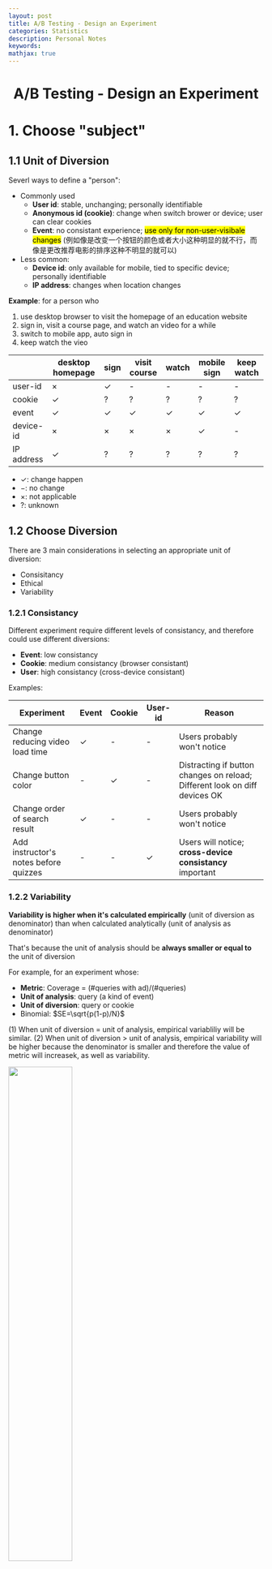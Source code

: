 ```yaml
---
layout: post
title: A/B Testing - Design an Experiment
categories: Statistics
description: Personal Notes
keywords:
mathjax: true
---
```



<center>

# A/B Testing - Design an Experiment
</center>

# 1. Choose "subject"
## 1.1 Unit of Diversion
Severl ways to define a "person":
- Commonly used
  - **User id**: stable, unchanging; personally identifiable
  - **Anonymous id (cookie)**: change when switch brower or device; user can clear cookies
  - **Event**: no consistant experience; <span style="background-color: yellow; color: black;">use only for non-user-visibale changes</span> (例如像是改变一个按钮的颜色或者大小这种明显的就不行，而像是更改推荐电影的排序这种不明显的就可以)
- Less common:
  - **Device id**: only available for mobile, tied to specific device; personally identifiable
  - **IP address**: changes when location changes

**Example**: for a person who
1. use desktop browser to visit the homepage of an education website
2. sign in, visit a course page, and watch an video for a while
3. switch to mobile app, auto sign in
4. keep watch the vieo

||desktop homepage| sign| visit course| watch| mobile sign| keep watch|
|-|-|-|-|-|-|-|
|user-id|$\times$|$\checkmark$|-|-|-|-|
|cookie|$\checkmark$|?|?|?|?|?|
|event|$\checkmark$|$\checkmark$|$\checkmark$|$\checkmark$|$\checkmark$|$\checkmark$|
|device-id|$\times$|$\times$|$\times$|$\times$|$\checkmark$|-|
|IP address|$\checkmark$|?|?|?|?|?|

- $\checkmark$: change happen
- $-$: no change
- $\times$: not applicable
- $?$: unknown

## 1.2 Choose Diversion
There are 3 main considerations in selecting an appropriate unit of diversion:
- Consisitancy
- Ethical
- Variability

### 1.2.1 Consistancy
Different experiment require different levels of consistancy, and therefore could use different diversions:
- **Event**: low consistancy
- **Cookie**: medium consistancy (browser consistant)
- **User**: high consistancy (cross-device consistant)

Examples:

|Experiment| Event| Cookie| User-id|Reason|
|-|-|-|-|-|
|Change reducing video load time|$\checkmark$|-|-|Users probably won't notice|
|Change button color|-|$\checkmark$|-|Distracting if button changes on reload; Different look on diff devices OK|
|Change order of search result|$\checkmark$|-|-|Users probably won't notice|
|Add instructor's notes before quizzes|-|-|$\checkmark$|Users will notice; **cross-device consistancy** important

### 1.2.2 Variability
**Variability is higher when it's calculated empirically** (unit of diversion as denominator) than when calculated analytically (unit of analysis as denominator)

That's because the unit of analysis should be **always smaller or equal to** the unit of diversion

For example, for an experiment whose:
- **Metric**: Coverage = (\#queries with ad)/(#queries)
- **Unit of analysis**: query (a kind of event)
- **Unit of diversion**: query or cookie
- Binomial: $SE=\sqrt{p(1-p)/N}$

(1) When unit of diversion = unit of analysis, empirical variabliliy will be similar.
(2) When unit of diversion > unit of analysis, empirical variability will be higher because the denominator is smaller and therefore the value of metric will increasek, as well as variability.

<img src="/images/2022-12/Snipaste_2023-01-14_10-35-01.png" width="50%">

# 2. Choose "population"
## 2.1 Target Population
If we can identify **what population will be affected by our experiment, we have to target that traffic** (and avoid selecting either control group or experimental group from the population that will not be affected)

For example, for an experiment that will only affect users in New Zealand, from New Zealand users:
- Have $N_{cont},N_{exp},X_{cont},X_{exp}$
- Calculate difference $\hat d=\hat p_{count}-\hat p_{exp}$
- Calculate $\hat p_{pool}\to SE_{pool}$, and than calculate margin of significant $m=1.96SE$
- Find that $\|\hat d\|>m$, which means **change is significant** and might should be appliced

However, when we also include users from other countries that will not be affected by the expirment, we will find $\hat d\downarrow$, and therefore change might not be significant anymore

## 2.2 Cohort vs. Population
**Cohort is a subset of population.** After choosing an appropriate population, we might also need to choose a corhort further

For example, if we want to change the structure of an online course, we choose the population as the users who have taken that course.
<img src="/images/2022-12/Snipaste_2023-01-14_11-56-01.png" width="90%">

However, users registered in different times, as shown in the blue points in the pic above. Therefore, out **cohort should be the users registered after the start of experiment** (in red cycle)

# 3. Size
## 3.1 Variability Affect Size
According to different unit of diversion, the varaibility($SE$) is different.

To prove significance, we need to compare $d$ and $m=1.96SE$, and for **binomial** $SE$:
$$SE=\sqrt\frac{\hat p(1-\hat p)}{N} \sim 1/\sqrt{N}$$

For example, we determine a $d_{min}=0.02$, to reach that minimum, for different unit of diversion (cookie and query):
- sample size of query should be large
- sample size of cookie could be relatively small

<img src="/images/2022-12/Snipaste_2023-01-14_10-35-01.png" width="50%">


# 4. Duration
## 4.1 Duration
For example, we require:
- Size of an experiment: 1 million pageviews
- Average traffic per day: 0.5 million pageviews

**Does that means we have to run experiments for 2 days? No!**
- From the pic below, pageviews different in weekdays and weekends
- Selecting Sat and Sun cannot meet the size requirement
- We can:
  (1) run a mix of weekend and weekday days for 3 days
  (2) run longer(7 days) with less traffic

<img src="/images/2022-12/Snipaste_2023-01-15_17-23-11.png" width="60%">

## 4.2 Exposure
<u>**When to limit exposure**</u>

Which experiments are risky enough that we might have to limit the number of users exposed?
- $\checkmark$ Change database
  If this goes wrong, effects will be huge
- $\times$ Chnage color of a button
  Low risk
- $\checkmark$ Allows facebook login
  New function might not be well prepared


<img src="/images/2022-12/.png" width="60%">
<img src="/images/2022-12/.png" width="60%">
<img src="/images/2022-12/.png" width="60%">
<img src="/images/2022-12/.png" width="60%">
